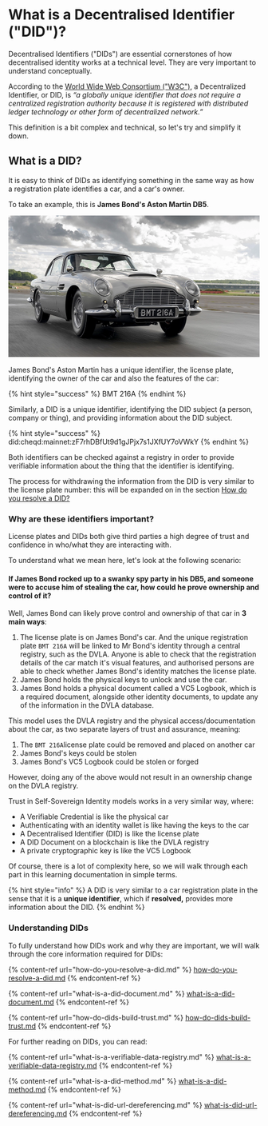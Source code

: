 # What is a Decentralised Identifier ("DID")?

Decentralised Identifiers ("DIDs") are essential cornerstones of how decentralised identity works at a technical level. They are very important to understand conceptually.

According to the [World Wide Web Consortium ("W3C")](https://www.w3.org/TR/did-core/), a Decentralized Identifier, or DID, is _“a globally unique identifier that does not require a centralized registration authority because it is registered with distributed ledger technology or other form of decentralized network.”_

This definition is a bit complex and technical, so let's try and simplify it down.

## What is a DID?

It is easy to think of DIDs as identifying something in the same way as how a registration plate identifies a car, and a car's owner.&#x20;

To take an example, this is **James Bond's Aston Martin DB5**.

![Image showing James Bond's Aston Martin DB5](<../../../.gitbook/assets/James Bond DB5.png>)

James Bond's Aston Martin has a unique identifier, the license plate, identifying the owner of the car and also the features of the car:

{% hint style="success" %}
BMT 216A
{% endhint %}

Similarly, a DID is a unique identifier, identifying the DID subject (a person, company or thing), and providing information about the DID subject.

{% hint style="success" %}
did:cheqd:mainnet:zF7rhDBfUt9d1gJPjx7s1JXfUY7oVWkY
{% endhint %}

Both identifiers can be checked against a registry in order to provide verifiable information about the thing that the identifier is identifying.&#x20;

The process for withdrawing the information from the DID is very similar to the license plate number: this will be expanded on in the section [How do you resolve a DID?](how-do-you-resolve-a-did.md)

### Why are these identifiers important?

License plates and DIDs both give third parties a high degree of trust and confidence in who/what they are interacting with.&#x20;

To understand what we mean here, let's look at the following scenario:

#### If James Bond rocked up to a swanky spy party in his DB5, and someone were to accuse him of stealing the car, how could he prove ownership and control of it?

Well, James Bond can likely prove control and ownership of that car in **3 main ways**:

1. The license plate is on James Bond's car. And the unique registration plate `BMT 216A` will be linked to Mr Bond's identity through a central registry, such as the DVLA. Anyone is able to check that the registration details of the car match it's visual features, and authorised persons are able to check whether James Bond's identity matches the license plate.
2. James Bond holds the physical keys to unlock and use the car.
3. James Bond holds a physical document called a VC5 Logbook, which is a required document, alongside other identity documents, to update any of the information in the DVLA database.

This model uses the DVLA registry and the physical access/documentation about the car, as two separate layers of trust and assurance, meaning:

1. The `BMT 216A`license plate could be removed and placed on another car
2. James Bond's keys could be stolen
3. James Bond's VC5 Logbook could be stolen or forged

However, doing any of the above would not result in an ownership change on the DVLA registry.&#x20;

Trust in Self-Sovereign Identity models works in a very similar way, where:

* A Verifiable Credential is like the physical car
* Authenticating with an identity wallet is like having the keys to the car
* A Decentralised Identifier (DID) is like the license plate
* A DID Document on a blockchain is like the DVLA registry
* A private cryptographic key is like the VC5 Logbook

Of course, there is a lot of complexity here, so we will walk through each part in this learning documentation in simple terms.

{% hint style="info" %}
A DID is very similar to a car registration plate in the sense that it is a **unique identifier**, which if **resolved,** provides more information about the DID.&#x20;
{% endhint %}

### Understanding DIDs

To fully understand how DIDs work and why they are important, we will walk through the core information required for DIDs:

{% content-ref url="how-do-you-resolve-a-did.md" %}
[how-do-you-resolve-a-did.md](how-do-you-resolve-a-did.md)
{% endcontent-ref %}

{% content-ref url="what-is-a-did-document.md" %}
[what-is-a-did-document.md](what-is-a-did-document.md)
{% endcontent-ref %}

{% content-ref url="how-do-dids-build-trust.md" %}
[how-do-dids-build-trust.md](how-do-dids-build-trust.md)
{% endcontent-ref %}

For further reading on DIDs, you can read:

{% content-ref url="what-is-a-verifiable-data-registry.md" %}
[what-is-a-verifiable-data-registry.md](what-is-a-verifiable-data-registry.md)
{% endcontent-ref %}

{% content-ref url="what-is-a-did-method.md" %}
[what-is-a-did-method.md](what-is-a-did-method.md)
{% endcontent-ref %}

{% content-ref url="what-is-did-url-dereferencing.md" %}
[what-is-did-url-dereferencing.md](what-is-did-url-dereferencing.md)
{% endcontent-ref %}

